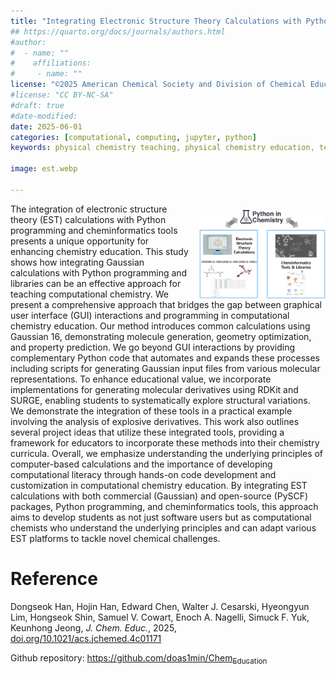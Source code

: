 ```yaml
---
title: "Integrating Electronic Structure Theory Calculations with Python and Cheminformatics Tools"
## https://quarto.org/docs/journals/authors.html
#author:
#  - name: ""
#    affiliations:
#     - name: ""
license: "©2025 American Chemical Society and Division of Chemical Education, Inc."
#license: "CC BY-NC-SA"
#draft: true
#date-modified:
date: 2025-06-01
categories: [computational, computing, jupyter, python]
keywords: physical chemistry teaching, physical chemistry education, teaching resources, computational, python, computing, gaussian, electronic structure 

image: est.webp

---
```

<img src="est.webp" width="40%" align="right" style="padding: 10px 0px 0px 10px;"/>

The integration of electronic structure theory (EST) calculations with Python programming and cheminformatics tools presents a unique opportunity for enhancing chemistry education. This study shows how integrating Gaussian calculations with Python programming and libraries can be an effective approach for teaching computational chemistry. We present a comprehensive approach that bridges the gap between graphical user interface (GUI) interactions and programming in computational chemistry education. Our method introduces common calculations using Gaussian 16, demonstrating molecule generation, geometry optimization, and property prediction. We go beyond GUI interactions by providing complementary Python code that automates and expands these processes including scripts for generating Gaussian input files from various molecular representations. To enhance educational value, we incorporate implementations for generating molecular derivatives using RDKit and SURGE, enabling students to systematically explore structural variations. We demonstrate the integration of these tools in a practical example involving the analysis of explosive derivatives. This work also outlines several project ideas that utilize these integrated tools, providing a framework for educators to incorporate these methods into their chemistry curricula. Overall, we emphasize understanding the underlying principles of computer-based calculations and the importance of developing computational literacy through hands-on code development and customization in computational chemistry education. By integrating EST calculations with both commercial (Gaussian) and open-source (PySCF) packages, Python programming, and cheminformatics tools, this approach aims to develop students as not just software users but as computational chemists who understand the underlying principles and can adapt various EST platforms to tackle novel chemical challenges.


# Reference

Dongseok Han, Hojin Han, Edward Chen, Walter J. Cesarski, Hyeongyun Lim, Hongseok Shin, Samuel V. Cowart, Enoch A. Nagelli, Simuck F. Yuk, Keunhong Jeong, *J. Chem. Educ.*, 2025, [doi.org/10.1021/acs.jchemed.4c01171](https://doi.org/10.1021/acs.jchemed.4c01171)

Github repository: [https://github.com/doas1min/Chem<sub>Education</sub>](https://github.com/doas1min/Chem_Education)

